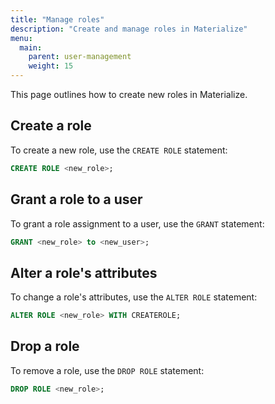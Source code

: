 ```yaml
---
title: "Manage roles"
description: "Create and manage roles in Materialize"
menu:
  main:
    parent: user-management
    weight: 15
---
```


This page outlines how to create new roles in Materialize.

## Create a role

To create a new role, use the `CREATE ROLE` statement:

```sql
CREATE ROLE <new_role>;
```

## Grant a role to a user

To grant a role assignment to a user, use the `GRANT` statement:

```sql
GRANT <new_role> to <new_user>;
```

## Alter a role's attributes

To change a role's attributes, use the `ALTER ROLE` statement:

```sql
ALTER ROLE <new_role> WITH CREATEROLE;
```

## Drop a role

To remove a role, use the `DROP ROLE` statement:

```sql
DROP ROLE <new_role>;
```
